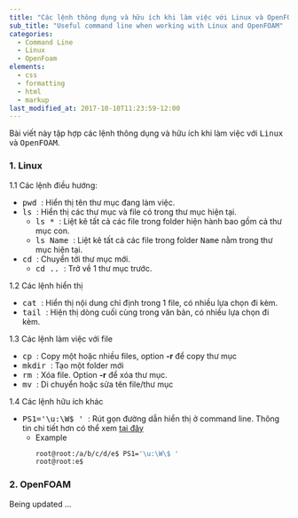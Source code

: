 ```yaml
---
title: "Các lệnh thông dụng và hữu ích khi làm việc với Linux và OpenFOAM"
sub_title: "Useful command line when working with Linux and OpenFOAM"
categories:
  - Command Line
  - Linux
  - OpenFoam
elements:
  - css
  - formatting
  - html
  - markup
last_modified_at: 2017-10-10T11:23:59-12:00
---
```

Bài viết này tập hợp các lệnh thông dụng và hữu ích khi làm việc với <kbd>Linux</kbd> và <kbd>OpenFOAM</kbd>.

### 1. Linux
1.1 Các lệnh điều hướng:
* <kbd> pwd </kbd>    : Hiển thị tên thư mục đang làm việc.
* <kbd> ls </kbd>     : Hiển thị các thư mục và file có trong thư mục hiện tại.
  * <kbd> ls * </kbd> : Liệt kê tất cả các file trong folder hiện hành bao gồm cả thư mục con.
  * <kbd> ls Name </kbd>: Liệt kê tất cả các file trong folder <kbd>Name</kbd> nằm trong thư mục hiện tại.
* <kbd> cd </kbd>     : Chuyển tới thư mục mới.
    * <kbd> cd .. </kbd>: Trở về 1 thư mục trước.

1.2 Các lệnh hiển thị

* <kbd> cat </kbd>     : Hiển thị nội dung chỉ định trong 1 file, có nhiều lựa chọn đi kèm.
* <kbd> tail </kbd>   : Hiện thị dòng cuối cùng trong văn bản, có nhiều lựa chọn đi kèm.

1.3 Các lệnh làm việc với file

* <kbd> cp </kbd>     : Copy một hoặc nhiều files, option **-r** để copy thư mục
* <kbd> mkdir </kbd>  : Tạo một folder mới
* <kbd> rm </kbd>     : Xóa file. Option **-r** để xóa thư mục.
* <kbd> mv </kbd>     : Di chuyển hoặc sửa tên file/thư mục

1.4 Các lệnh hữu ích khác

* <kbd> PS1='\u:\W\$ ' </kbd> : Rút gọn đường dẫn hiển thị ở command line. Thông tin chi tiết hơn có thể xem [tại đây](http://www.linuxselfhelp.com/howtos/Bash-Prompt/Bash-Prompt-HOWTO-2.html)
    * Example
        ```bash
        root@root:/a/b/c/d/e$ PS1='\u:\W\$ '
        root@root:e$
        ```


### 2. OpenFOAM

Being updated ...